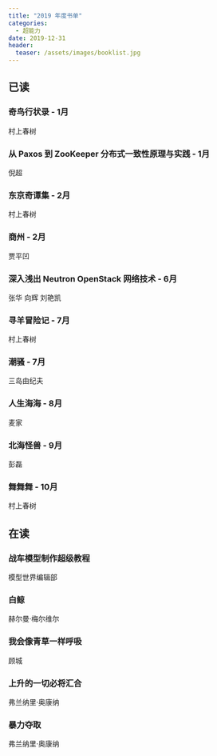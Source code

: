 ```yaml
---
title: "2019 年度书单"
categories:
  - 超能力
date: 2019-12-31
header:
  teaser: /assets/images/booklist.jpg
---
```


## 已读

### 奇鸟行状录 - 1月
村上春树

### 从 Paxos 到 ZooKeeper 分布式一致性原理与实践 - 1月
倪超

### 东京奇谭集 - 2月
村上春树

### 商州 - 2月
贾平凹

### 深入浅出 Neutron OpenStack 网络技术 - 6月
张华 向辉 刘艳凯

### 寻羊冒险记 - 7月
村上春树

### 潮骚 - 7月
三岛由纪夫

### 人生海海 - 8月
麦家

### 北海怪兽 - 9月
彭磊

### 舞舞舞 - 10月
村上春树

## 在读

### 战车模型制作超级教程
模型世界编辑部

### 白鲸
赫尔曼·梅尔维尔

### 我会像青草一样呼吸
顾城

### 上升的一切必将汇合
弗兰纳里·奥康纳

### 暴力夺取
弗兰纳里·奥康纳
